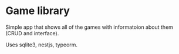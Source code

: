 # Game library

Simple app that shows all of the games with informatoion about them (CRUD and interface).

Uses sqlite3, nestjs, typeorm.
